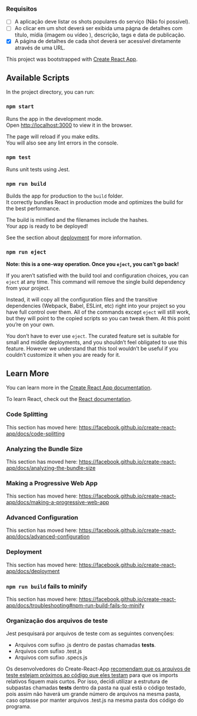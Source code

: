 ### Requisitos

- [ ] A aplicação deve listar os shots populares do serviço (Não foi possível).
- [ ] Ao clicar em um shot deverá ser exibida uma págna de detalhes com título, mídia (imagem ou vídeo ), descrição, tags e data de publicação.
- [x] A página de detalhes de cada shot deverá ser acessível diretamente através de uma URL.

This project was bootstrapped with [Create React App](https://github.com/facebook/create-react-app).

## Available Scripts

In the project directory, you can run:

### `npm start`

Runs the app in the development mode.<br>
Open [http://localhost:3000](http://localhost:3000) to view it in the browser.

The page will reload if you make edits.<br>
You will also see any lint errors in the console.

### `npm test`

Runs unit tests using Jest.

### `npm run build`

Builds the app for production to the `build` folder.<br>
It correctly bundles React in production mode and optimizes the build for the best performance.

The build is minified and the filenames include the hashes.<br>
Your app is ready to be deployed!

See the section about [deployment](https://facebook.github.io/create-react-app/docs/deployment) for more information.

### `npm run eject`

**Note: this is a one-way operation. Once you `eject`, you can’t go back!**

If you aren’t satisfied with the build tool and configuration choices, you can `eject` at any time. This command will remove the single build dependency from your project.

Instead, it will copy all the configuration files and the transitive dependencies (Webpack, Babel, ESLint, etc) right into your project so you have full control over them. All of the commands except `eject` will still work, but they will point to the copied scripts so you can tweak them. At this point you’re on your own.

You don’t have to ever use `eject`. The curated feature set is suitable for small and middle deployments, and you shouldn’t feel obligated to use this feature. However we understand that this tool wouldn’t be useful if you couldn’t customize it when you are ready for it.

## Learn More

You can learn more in the [Create React App documentation](https://facebook.github.io/create-react-app/docs/getting-started).

To learn React, check out the [React documentation](https://reactjs.org/).

### Code Splitting

This section has moved here: https://facebook.github.io/create-react-app/docs/code-splitting

### Analyzing the Bundle Size

This section has moved here: https://facebook.github.io/create-react-app/docs/analyzing-the-bundle-size

### Making a Progressive Web App

This section has moved here: https://facebook.github.io/create-react-app/docs/making-a-progressive-web-app

### Advanced Configuration

This section has moved here: https://facebook.github.io/create-react-app/docs/advanced-configuration

### Deployment

This section has moved here: https://facebook.github.io/create-react-app/docs/deployment

### `npm run build` fails to minify

This section has moved here: https://facebook.github.io/create-react-app/docs/troubleshooting#npm-run-build-fails-to-minify


### Organização dos arquivos de teste

Jest pesquisará por arquivos de teste com as seguintes convenções:

- Arquivos com sufixo .js dentro de pastas chamadas __tests__.
- Arquivos com sufixo .test.js
- Arquivos com sufixo .specs.js

Os desenvolvedores do Create-React-App [recomendam que os arquivos de teste estejam próximos ao código que eles testam](https://facebook.github.io/create-react-app/docs/running-tests#filename-conventions) para que os imports relativos fiquem mais curtos. Por isso, decidi utilizar a estrutura de subpastas chamadas __tests__ dentro da pasta na qual está o código testado, pois assim não haverá um grande número de arquivos na mesma pasta, caso optasse por manter arquivos .test.js na mesma pasta dos código do programa.

